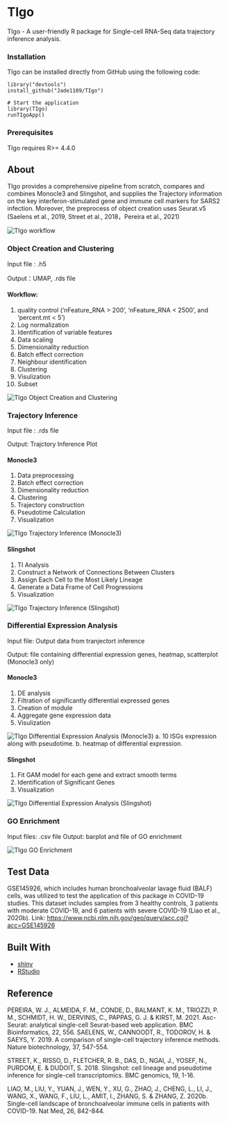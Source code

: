 # TIgo
TIgo - A user-friendly R package for Single-cell RNA-Seq data trajectory inference analysis.

### Installation

TIgo can be installed directly from GitHub using the following code:

```
library("devtools")
install_github("Jade1109/TIgo")

# Start the application
library(TIgo)
runTIgoApp()
```
### Prerequisites

TIgo requires R>= 4.4.0

## About
TIgo provides a comprehensive pipeline from scratch, compares and combines Monocle3 and Slingshot, and supplies the Trajectory information on the key interferon-stimulated gene and immune cell markers for SARS2 infection. Moreover, the preprocess of object creation uses Seurat.v5 (Saelens et al., 2019, Street et al., 2018，Pereira et al., 2021)

![TIgo workflow](/figures/workflow.png)

### Object Creation and Clustering

Input file : .h5

Output：UMAP, .rds file

#### Workflow: 
1. quality control (‘nFeature_RNA > 200’, ‘nFeature_RNA < 2500’, and ‘percent.mt < 5’)
2. Log normalization
3. Identification of variable features
4. Data scaling
5. Dimensionality reduction
6. Batch effect correction
7. Neighbour identification
8. Clustering
9. Visulization
10. Subset

![TIgo Object Creation and Clustering](/figures/OC.png)

### Trajectory Inference

Input file : .rds file

Output: Trajctory Inference Plot

#### Monocle3

1. Data preprocessing
2. Batch effect correction
3. Dimensionality reduction
4. Clustering
5. Trajectory construction
6. Pseudotime Calculation
7. Visualization
   
![TIgo Trajectory Inference (Monocle3)](/figures/TIM.png)

#### Slingshot

1. TI Analysis
2. Construct a Network of Connections Between Clusters
3. Assign Each Cell to the Most Likely Lineage
4. Generate a Data Frame of Cell Progressions
5. Visualization

![TIgo Trajectory Inference (Slingshot)](/figures/TIS.png)

### Differential Expression Analysis

Input file: Output data from tranjectort inference

Output: file containing differential expression genes, heatmap, scatterplot (Monocle3 only)

#### Monocle3
1. DE analysis
2. Filtration of significantly differential expressed genes
3. Creation of module
4. Aggregate gene expression data
5. Visulization

![TIgo Differential Expression Analysis (Monocle3) a. 10 ISGs expression along with pseudotime. b. heatmap of differential expression.
](/figures/DEM.png)

#### Slingshot

1. Fit GAM model for each gene and extract smooth terms
2. Identification of Significant Genes 
3. Visualization

![TIgo Differential Expression Analysis (Slingshot)](/figures/DES.png)

### GO Enrichment

Input files: .csv file
Output: barplot and file of GO enrichment

![TIgo GO Enrichment](/figures/GO.png)

## Test Data
GSE145926, which includes human bronchoalveolar lavage fluid (BALF) cells, was utilized to test the application of this package in COVID-19 studies. This dataset includes samples from 3 healthy controls, 3 patients with moderate COVID-19, and 6 patients with severe COVID-19 (Liao et al., 2020b).
Link: https://www.ncbi.nlm.nih.gov/geo/query/acc.cgi?acc=GSE145926


## Built With

* [shiny](https://shiny.rstudio.com/)
* [RStudio](https://www.rstudio.com/)


## Reference
PEREIRA, W. J., ALMEIDA, F. M., CONDE, D., BALMANT, K. M., TRIOZZI, P. M., SCHMIDT, H. W., DERVINIS, C., PAPPAS, G. J. & KIRST, M. 2021. Asc-Seurat: analytical single-cell Seurat-based web application. BMC Bioinformatics, 22, 556.
SAELENS, W., CANNOODT, R., TODOROV, H. & SAEYS, Y. 2019. A comparison of single-cell trajectory inference methods. Nature biotechnology, 37, 547-554.

STREET, K., RISSO, D., FLETCHER, R. B., DAS, D., NGAI, J., YOSEF, N., PURDOM, E. & DUDOIT, S. 2018. Slingshot: cell lineage and pseudotime inference for single-cell transcriptomics. BMC genomics, 19, 1-16.

LIAO, M., LIU, Y., YUAN, J., WEN, Y., XU, G., ZHAO, J., CHENG, L., LI, J., WANG, X., WANG, F., LIU, L., AMIT, I., ZHANG, S. & ZHANG, Z. 2020b. Single-cell landscape of bronchoalveolar immune cells in patients with COVID-19. Nat Med, 26, 842-844.












